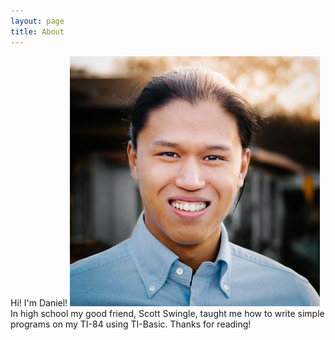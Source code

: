 ```yaml
---
layout: page
title: About
---
```


Hi! I'm Daniel!
![placeholder](/images/profile.jpg "Profile")
In high school my good friend, Scott Swingle, taught me how to write simple programs on my TI-84 using TI-Basic. 
Thanks for reading!
